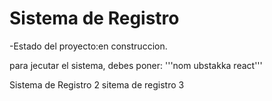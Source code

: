 <h1>Sistema de Registro</h1>

-Estado del proyecto:en construccion.

para jecutar el sistema, debes poner:
'''nom ubstakka react'''

Sistema de Registro 2
sitema de registro 3
